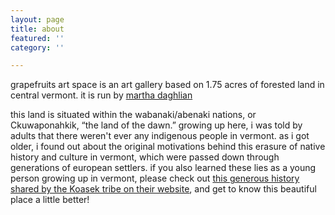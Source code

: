 ```yaml
---
layout: page
title: about
featured: ''
category: ''

---
```

grapefruits art space is an art gallery based on 1.75 acres of forested land in central vermont. it is run by [martha daghlian ](www.marthadaghlian.com)

this land is situated within the wabanaki/abenaki nations, or Ckuwaponahkik, “the land of the dawn.” growing up here, i was told by adults that there weren't ever any indigenous people in vermont. as i got older, i found out about the original motivations behind this erasure of native history and culture in vermont, which were passed down through generations of european settlers. if you also learned these lies as a young person growing up in vermont, please check out [this generous history shared by the Koasek tribe on their website](https://koasekabenakination.com/our-history/), and get to know this beautiful place a little better!